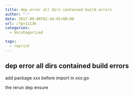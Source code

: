 ```yaml
---
title: dep error all dirs contained build errors
author: "-"
date: 2017-09-08T02:44:01+00:00
url: /?p=11136
categories:
  - Uncategorized

tags:
  - reprint
---
```

## dep error all dirs contained build errors
add package xxx before import in xxx.go
  
the rerun dep ensure